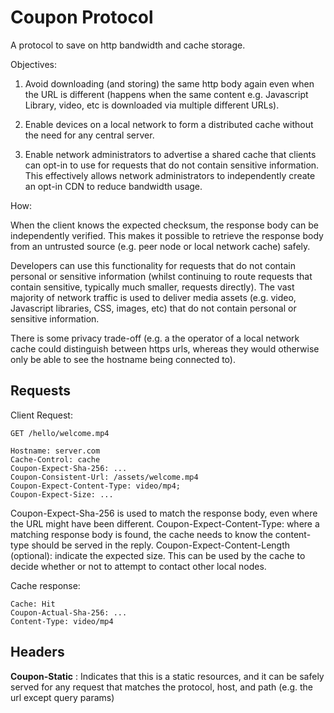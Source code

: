 # Coupon Protocol

A protocol to save on http bandwidth and cache storage.

Objectives:

1) Avoid downloading (and storing) the same http body again even when the URL is different (happens 
   when the same content e.g. Javascript Library, video, etc is downloaded via multiple different 
   URLs).

2) Enable devices on a local network to form a distributed cache without the need for any central 
   server.

3) Enable network administrators to advertise a shared cache that clients can opt-in to use for 
   requests that do not contain sensitive information. This effectively allows network administrators 
   to independently create an opt-in CDN to reduce bandwidth usage.

How:

When the client knows the expected checksum, the response body can be independently verified. This
makes it possible to retrieve the response body from an untrusted source (e.g. peer node or local
network cache) safely. 

Developers can use this functionality for requests that do not contain personal or sensitive 
information (whilst continuing to route requests that contain sensitive, typically much smaller,
requests directly). The vast majority of network traffic is used to deliver media assets (e.g. video,
Javascript libraries, CSS, images, etc) that do not contain personal or sensitive information.

There is some privacy trade-off (e.g. a the operator of a local network
cache could distinguish between https urls, whereas they would otherwise only be able to see the
hostname being connected to). 

## Requests

Client Request:

```
GET /hello/welcome.mp4

Hostname: server.com
Cache-Control: cache 
Coupon-Expect-Sha-256: ...
Coupon-Consistent-Url: /assets/welcome.mp4
Coupon-Expect-Content-Type: video/mp4;
Coupon-Expect-Size: ...
```

Coupon-Expect-Sha-256 is used to match the response body, even where the URL might have been 
different. 
Coupon-Expect-Content-Type: where a matching response body is found, the cache needs to know the 
content-type should be served in the reply.
Coupon-Expect-Content-Length (optional): indicate the expected size. This can be used by the cache
to decide whether or not to attempt to contact other local nodes.

Cache response:

```
Cache: Hit
Coupon-Actual-Sha-256: ...
Content-Type: video/mp4
```

## Headers

**Coupon-Static** : Indicates that this is a static resources, and it can be safely
served for any request that matches the protocol, host, and path (e.g. the url except query params)

